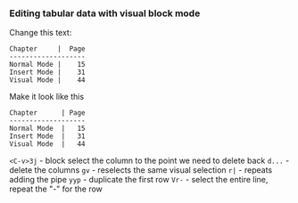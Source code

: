 ### Editing tabular data with visual block mode

Change this text:

```
Chapter     |  Page
-------------------
Normal Mode |    15
Insert Mode |    31
Visual Mode |    44
```

Make it look like this

```
Chapter      | Page
-------------------
Normal Mode  |   15
Insert Mode  |   31
Visual Mode  |   44
```

`<C-v>3j` - block select the column to the point we need to delete back
`d...` - delete the columns
`gv` - reselects the same visual selection
`r|` - repeats adding the pipe
`yyp` - duplicate the first row
`Vr-` - select the entire line, repeat the "-" for the row
